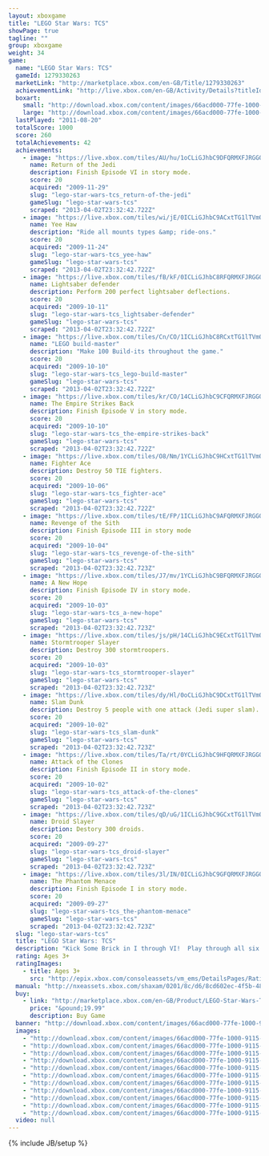 ```yaml
---
layout: xboxgame
title: "LEGO Star Wars: TCS"
showPage: true
tagline: ""
group: xboxgame
weight: 34
game: 
  name: "LEGO Star Wars: TCS"
  gameId: 1279330263
  marketLink: "http://marketplace.xbox.com/en-GB/Title/1279330263"
  achievementLink: "http://live.xbox.com/en-GB/Activity/Details?titleId=1279330263"
  boxart: 
    small: "http://download.xbox.com/content/images/66acd000-77fe-1000-9115-d8024c4107d7/2057/boxartsm.jpg"
    large: "http://download.xbox.com/content/images/66acd000-77fe-1000-9115-d8024c4107d7/2057/boxartlg.jpg"
  lastPlayed: "2011-08-20"
  totalScore: 1000
  score: 260
  totalAchievements: 42
  achievements: 
    - image: "https://live.xbox.com/tiles/AU/hu/1oCLiGJhbC9DFQRMXFJRGGQ3L2FjaC8wLzcAAAAA5+fn+UFIGg==.jpg"
      name: Return of the Jedi
      description: Finish Episode VI in story mode.
      score: 20
      acquired: "2009-11-29"
      slug: "lego-star-wars-tcs_return-of-the-jedi"
      gameSlug: "lego-star-wars-tcs"
      scraped: "2013-04-02T23:32:42.722Z"
    - image: "https://live.xbox.com/tiles/wi/jE/0ICLiGJhbC9ACxtTG1lTVmQ3L2FjaC8wLzE0AAAAAOfn5--rKN4=.jpg"
      name: Yee Haw
      description: "Ride all mounts types &amp; ride-ons."
      score: 20
      acquired: "2009-11-24"
      slug: "lego-star-wars-tcs_yee-haw"
      gameSlug: "lego-star-wars-tcs"
      scraped: "2013-04-02T23:32:42.722Z"
    - image: "https://live.xbox.com/tiles/fB/kF/0ICLiGJhbC8RFQRMXFJRGGQ3L2FjaC8wL2UAAAAA5+fn-yoZZw==.jpg"
      name: Lightsaber defender
      description: Perform 200 perfect lightsaber deflections.
      score: 20
      acquired: "2009-10-11"
      slug: "lego-star-wars-tcs_lightsaber-defender"
      gameSlug: "lego-star-wars-tcs"
      scraped: "2013-04-02T23:32:42.722Z"
    - image: "https://live.xbox.com/tiles/Cn/CO/1ICLiGJhbC8RCxtTG1lTVmQ3L2FjaC8wLzFlAAAAAOfn5-uhcBY=.jpg"
      name: "LEGO build-master"
      description: "Make 100 Build-its throughout the game."
      score: 20
      acquired: "2009-10-10"
      slug: "lego-star-wars-tcs_lego-build-master"
      gameSlug: "lego-star-wars-tcs"
      scraped: "2013-04-02T23:32:42.722Z"
    - image: "https://live.xbox.com/tiles/kr/CO/14CLiGJhbC9CFQRMXFJRGGQ3L2FjaC8wLzYAAAAA5+fn+KGwiQ==.jpg"
      name: The Empire Strikes Back
      description: Finish Episode V in story mode.
      score: 20
      acquired: "2009-10-10"
      slug: "lego-star-wars-tcs_the-empire-strikes-back"
      gameSlug: "lego-star-wars-tcs"
      scraped: "2013-04-02T23:32:42.722Z"
    - image: "https://live.xbox.com/tiles/O8/Nm/1YCLiGJhbC9HCxtTG1lTVmQ3L2FjaC8wLzEzAAAAAOfn5-pJwyc=.jpg"
      name: Fighter Ace
      description: Destroy 50 TIE fighters.
      score: 20
      acquired: "2009-10-06"
      slug: "lego-star-wars-tcs_fighter-ace"
      gameSlug: "lego-star-wars-tcs"
      scraped: "2013-04-02T23:32:42.722Z"
    - image: "https://live.xbox.com/tiles/tE/FP/1ICLiGJhbC9AFQRMXFJRGGQ3L2FjaC8wLzQAAAAA5+fn+2BBrw==.jpg"
      name: Revenge of the Sith
      description: Finish Episode III in story mode
      score: 20
      acquired: "2009-10-04"
      slug: "lego-star-wars-tcs_revenge-of-the-sith"
      gameSlug: "lego-star-wars-tcs"
      scraped: "2013-04-02T23:32:42.723Z"
    - image: "https://live.xbox.com/tiles/J7/mv/1YCLiGJhbC9BFQRMXFJRGGQ3L2FjaC8wLzUAAAAA5+fn+oC5PA==.jpg"
      name: A New Hope
      description: Finish Episode IV in story mode.
      score: 20
      acquired: "2009-10-03"
      slug: "lego-star-wars-tcs_a-new-hope"
      gameSlug: "lego-star-wars-tcs"
      scraped: "2013-04-02T23:32:42.723Z"
    - image: "https://live.xbox.com/tiles/js/pH/14CLiGJhbC9ECxtTG1lTVmQ3L2FjaC8wLzEwAAAAAOfn5-hoypI=.jpg"
      name: Stormtrooper Slayer
      description: Destroy 300 stormtroopers.
      score: 20
      acquired: "2009-10-03"
      slug: "lego-star-wars-tcs_stormtrooper-slayer"
      gameSlug: "lego-star-wars-tcs"
      scraped: "2013-04-02T23:32:42.723Z"
    - image: "https://live.xbox.com/tiles/dy/Hl/0oCLiGJhbC9DCxtTG1lTVmQ3L2FjaC8wLzE3AAAAAOfn5-3KIWs=.jpg"
      name: Slam Dunk
      description: Destroy 5 people with one attack (Jedi super slam).
      score: 20
      acquired: "2009-10-02"
      slug: "lego-star-wars-tcs_slam-dunk"
      gameSlug: "lego-star-wars-tcs"
      scraped: "2013-04-02T23:32:42.723Z"
    - image: "https://live.xbox.com/tiles/Ta/rt/0YCLiGJhbC9HFQRMXFJRGGQ3L2FjaC8wLzMAAAAA5+fn-sKqVg==.jpg"
      name: Attack of the Clones
      description: Finish Episode II in story mode.
      score: 20
      acquired: "2009-10-02"
      slug: "lego-star-wars-tcs_attack-of-the-clones"
      gameSlug: "lego-star-wars-tcs"
      scraped: "2013-04-02T23:32:42.723Z"
    - image: "https://live.xbox.com/tiles/qD/uG/1ICLiGJhbC9GCxtTG1lTVmQ3L2FjaC8wLzEyAAAAAOfn5-upO7Q=.jpg"
      name: Droid Slayer
      description: Destory 300 droids.
      score: 20
      acquired: "2009-09-27"
      slug: "lego-star-wars-tcs_droid-slayer"
      gameSlug: "lego-star-wars-tcs"
      scraped: "2013-04-02T23:32:42.723Z"
    - image: "https://live.xbox.com/tiles/3l/IN/0ICLiGJhbC9GFQRMXFJRGGQ3L2FjaC8wLzIAAAAA5+fn-yJSxQ==.jpg"
      name: The Phantom Menace
      description: Finish Episode I in story mode.
      score: 20
      acquired: "2009-09-27"
      slug: "lego-star-wars-tcs_the-phantom-menace"
      gameSlug: "lego-star-wars-tcs"
      scraped: "2013-04-02T23:32:42.723Z"
  slug: "lego-star-wars-tcs"
  title: "LEGO Star Wars: TCS"
  description: "Kick Some Brick in I through VI!  Play through all six Star Wars movies in one videogame!  Adding new characters, new levels, and new gameplay features with enhanced Force Powers, new power-ups and new Challenge Modes."
  rating: Ages 3+
  ratingImages: 
    - title: Ages 3+
      src: "http://epix.xbox.com/consoleassets/vm_ems/DetailsPages/RatingSystemID/14/default/Values/14001.png"
  manual: "http://nxeassets.xbox.com/shaxam/0201/8c/d6/8cd602ec-4f5b-481d-a039-d7bc1b69b3c4.PDF?v=1#legostarwar"
  buy: 
    - link: "http://marketplace.xbox.com/en-GB/Product/LEGO-Star-Wars-TCS/66acd000-77fe-1000-9115-d8024c4107d7?purchase=1&amp;DownloadType=Game"
      price: "&pound;19.99"
      description: Buy Game
  banner: "http://download.xbox.com/content/images/66acd000-77fe-1000-9115-d8024c4107d7/1033/banner.png"
  images: 
    - "http://download.xbox.com/content/images/66acd000-77fe-1000-9115-d8024c4107d7/1033/screenlg1.jpg"
    - "http://download.xbox.com/content/images/66acd000-77fe-1000-9115-d8024c4107d7/1033/screenlg2.jpg"
    - "http://download.xbox.com/content/images/66acd000-77fe-1000-9115-d8024c4107d7/1033/screenlg3.jpg"
    - "http://download.xbox.com/content/images/66acd000-77fe-1000-9115-d8024c4107d7/1033/screenlg4.jpg"
    - "http://download.xbox.com/content/images/66acd000-77fe-1000-9115-d8024c4107d7/1033/screenlg5.jpg"
    - "http://download.xbox.com/content/images/66acd000-77fe-1000-9115-d8024c4107d7/1033/screenlg6.jpg"
    - "http://download.xbox.com/content/images/66acd000-77fe-1000-9115-d8024c4107d7/1033/screenlg7.jpg"
    - "http://download.xbox.com/content/images/66acd000-77fe-1000-9115-d8024c4107d7/1033/screenlg8.jpg"
    - "http://download.xbox.com/content/images/66acd000-77fe-1000-9115-d8024c4107d7/1033/screenlg9.jpg"
    - "http://download.xbox.com/content/images/66acd000-77fe-1000-9115-d8024c4107d7/1033/screenlg10.jpg"
    - "http://download.xbox.com/content/images/66acd000-77fe-1000-9115-d8024c4107d7/1033/screenlg11.jpg"
  video: null
---
```

{% include JB/setup %}